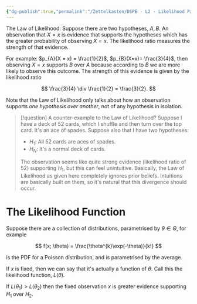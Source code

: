```yaml
---
{"dg-publish":true,"permalink":"/Zettelkasten/DSPE - L2 - Likelihood Paradigm/","tags":["statistics"],"noteIcon":1,"created":"2024-12-21T19:41:25.944+09:00"}
---
```



The Law of Likelihood:
Suppose there are two hypotheses, $A, B$. An observation that $X = x$ is evidence that supports the hypotheses which has the greater probability of observing $X= x$.
The likelihood ratio measures the strength of that evidence.

For example: $p_{A}(X = x) = \frac{1}{2}$, $p_{B}(X=x)= \frac{3}{4}$, then observing $X=x$ supports $B$ over $A$ because according to $B$ we are more likely to observe this outcome.
The strength of this evidence is given by the likelihood ratio

$$
\frac{3}{4} \div \frac{1}{2} = \frac{3}{2}.
$$

Note that the Law of Likelihood only talks about how an observation supports *one hypothesis over another*, not of any hypothesis in isolation.

>[!question] A counter-example to the Law of Likelihood?
>Suppose I have a deck of 52 cards, which I shuffle and then turn over the top card. It's an ace of spades.
>Suppose also that I have two hypotheses:
>- $H_{1}$: All 52 cards are aces of spades.
>- $H_{N}$: It's a normal deck of cards.
>
>The observation seems like quite strong evidence (likelihood ratio of 52) supporting $H_{1}$, but this can feel unintuitive.
>Basically, the Law of Likelihood as given here completely ignores prior beliefs. Intuitions are basically built on them, so it's natural that this divergence should occur.

# The Likelihood Function
Suppose there are a collection of distributions, parametrised by $\theta \in \Theta$, for example

$$
f(x; \theta) = \frac{\theta^{k}\exp(-\theta)}{k!}
$$

is the PDF for a Poisson distribution, and is parametrised by the average.

If $x$ is fixed, then we can say that it's actually a function of $\theta$.
Call this the likelihood function, $L(\theta)$.

If $L(\theta_{1}) > L(\theta_{2})$ then the fixed observation $x$ is greater evidence supporting $H_{1}$ over $H_{2}$.
